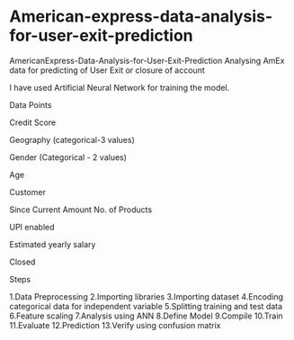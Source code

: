 # American-express-data-analysis-for-user-exit-prediction

AmericanExpress-Data-Analysis-for-User-Exit-Prediction
Analysing AmEx data for predicting of User Exit or closure of account

I have used Artificial Neural Network for training the model.

Data Points


Credit Score


Geography (categorical-3 values)


Gender (Categorical - 2 values)


Age


Customer


Since Current Amount No. of Products


UPI enabled


Estimated yearly salary


Closed

Steps

1.Data Preprocessing
2.Importing libraries
3.Importing dataset
4.Encoding categorical data for independent variable
5.Splitting training and test data
6.Feature scaling
7.Analysis using ANN
8.Define Model
9.Compile
10.Train
11.Evaluate
12.Prediction
13.Verify using confusion matrix
